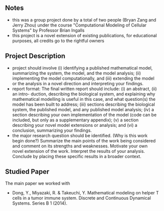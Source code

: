 ## Notes
- this was a group project done by a total of two people (Bryan Zang and Jerry Zhou) under the course "Computational Modeling of Cellular Systems" by Professor Brian Ingalls
- this project is a novel extension of existing publications, for educational purposes, all credits go to the rightful owners

## Project Description

- project should involve (i) identifying a published mathematical model, summarizing the system, the model, and the model analysis; (ii) implementing the model computationally, and (iii) extending the model or the analysis in a novel direction and interpreting your findings.
- report format: The final written report should include: (i) an abstract, (ii) an intro- duction, describing the biological system, and explaining why mathematical modelling is useful in this case, and what question(s) the model has been built to address; (iii) sections describing the biological system, the published model, and any published model analysis; (iv) a section describing your own implementation of the model (code can be included, but only as a supplementary appendix); (v) a section describing your novel model extensions or analysis; and (vi) a conclusion, summarizing your findings.
- the major research question should be identified. (Why is this work begin done?) Summarize the main points of the work being considered and comment on its strengths and weaknesses. Motivate your own novel extension of the work. Interpret the results of your analysis. Conclude by placing these specific results in a broader context.

## Studied Paper

The main paper we worked with
- Dong, Y., Miyazaki, R. & Takeuchi, Y. Mathematical modeling on helper T cells in a tumor immune system. Discrete and Continuous Dynamical Systems. Series B 1 (2014).
